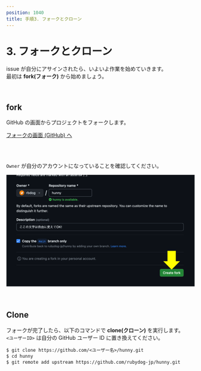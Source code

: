 ```yaml
---
position: 1040
title: 手順3. フォークとクローン
---
```


# 3. フォークとクローン

issue が自分にアサインされたら、いよいよ作業を始めていきます。  
最初は **fork(フォーク)** から始めましょう。

<br />

## fork

GitHub の画面からプロジェクトをフォークします。

<a href="https://github.com/rubydog-jp/hunny/fork" class='mybtn'>フォークの画面 (GitHub) へ</a>

<br />

<br />

`Owner` が自分のアカウントになっていることを確認してください。

![image](/tutorial_assets/fork.png)

<br />

## Clone

フォークが完了したら、以下のコマンドで **clone(クローン)** を実行します。  
`<ユーザーID>` は自分の GitHub ユーザー ID に置き換えてください。

```
$ git clone https://github.com/<ユーザー名>/hunny.git
$ cd hunny
$ git remote add upstream https://github.com/rubydog-jp/hunny.git
```
